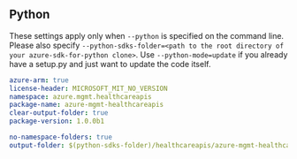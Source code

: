 ## Python

These settings apply only when `--python` is specified on the command line.
Please also specify `--python-sdks-folder=<path to the root directory of your azure-sdk-for-python clone>`.
Use `--python-mode=update` if you already have a setup.py and just want to update the code itself.

``` yaml $(python)
azure-arm: true
license-header: MICROSOFT_MIT_NO_VERSION
namespace: azure.mgmt.healthcareapis
package-name: azure-mgmt-healthcareapis
clear-output-folder: true
package-version: 1.0.0b1
```

``` yaml $(python)
no-namespace-folders: true
output-folder: $(python-sdks-folder)/healthcareapis/azure-mgmt-healthcareapis/azure/mgmt/healthcareapis
```
